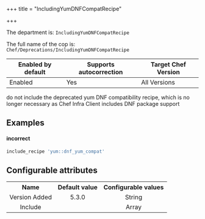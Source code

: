 +++
title = "IncludingYumDNFCompatRecipe"

+++

<!-- This content is automatically generated. See https://github.com/chef/chef-web-docs/blob/main/generated/README.md -->

The department is: `IncludingYumDNFCompatRecipe`

The full name of the cop is: `Chef/Deprecations/IncludingYumDNFCompatRecipe`

| Enabled by default | Supports autocorrection | Target Chef Version |
| --- | --- | --- |
| Enabled | Yes | All Versions |

do not include the deprecated yum DNF compatibility recipe, which is no longer necessary
as Chef Infra Client includes DNF package support

## Examples


#### incorrect

```ruby
include_recipe 'yum::dnf_yum_compat'
```

## Configurable attributes

<table>
<tbody><tr>
<th>Name</th>
<th>Default value</th>
<th>Configurable values</th>
</tr>
<tr>
<td style="text-align:center">Version Added</td>
<td style="text-align:center">5.3.0</td>
<td style="text-align:center">String</td>
</tr>
<tr><td style="text-align:center">Include</td>
<td style="text-align:center"><ul>
</ul>
</td>
<td style="text-align:center">Array</td>
</tr></tbody></table>
